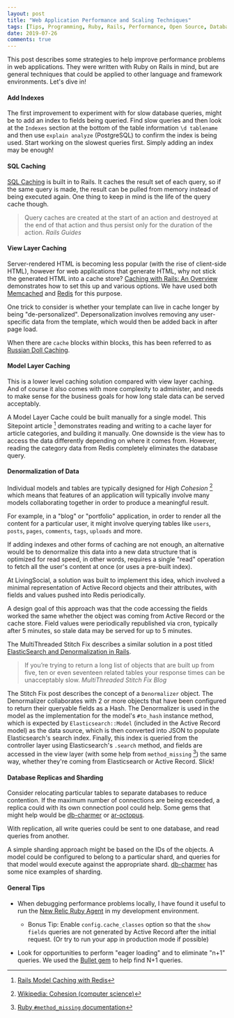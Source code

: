 ```yaml
---
layout: post
title: "Web Application Performance and Scaling Techniques"
tags: [Tips, Programming, Ruby, Rails, Performance, Open Source, Databases]
date: 2019-07-26
comments: true
---
```


This post describes some strategies to help improve performance problems in web applications. They were written with Ruby on Rails in mind, but are general techniques that could be applied to other language and framework environments. Let's dive in!

#### Add Indexes

The first improvement to experiment with for slow database queries, might be to add an index to fields being queried. Find slow queries and then look at the `Indexes` section at the bottom of the table information `\d tablename` and then use `explain analyze` (PostgreSQL) to confirm the index is being used. Start working on the slowest queries first. Simply adding an index may be enough!

#### SQL Caching

[SQL Caching](https://guides.rubyonrails.org/caching_with_rails.html#sql-caching) is built in to Rails. It caches the result set of each query, so if the same query is made, the result can be pulled from memory instead of being executed again. One thing to keep in mind is the life of the query cache though.

> Query caches are created at the start of an action and destroyed at the end of that action and thus persist only for the duration of the action. <cite>Rails Guides</cite>

#### View Layer Caching

Server-rendered HTML is becoming less popular (with the rise of client-side HTML), however for web applications that generate HTML, why not stick the generated HTML into a cache store? [Caching with Rails: An Overview](https://guides.rubyonrails.org/caching_with_rails.html) demonstrates how to set this up and various options. We have used both [Memcached](https://memcached.org/) and [Redis](https://redis.io) for this purpose.

One trick to consider is whether your template can live in cache longer by being "de-personalized". Depersonalization involves removing any user-specific data from the template, which would then be added back in after page load.

When there are `cache` blocks within blocks, this has been referred to as [Russian Doll Caching](https://guides.rubyonrails.org/caching_with_rails.html#russian-doll-caching).


#### Model Layer Caching

This is a lower level caching solution compared with view layer caching. And of course it also comes with more complexity to administer, and needs to make sense for the business goals for how long stale data can be served acceptably.

A Model Layer Cache could be built manually for a single model. This Sitepoint article [^1] demonstrates reading and writing to a cache layer for article categories, and building it manually. One downside is the view has to access the data differently depending on where it comes from. However, reading the category data from Redis completely eliminates the database query.


#### Denormalization of Data

Individual models and tables are typically designed for *High Cohesion* [^2] which means that features of an application will typically involve many models collaborating together in order to produce a meaningful result.

For example, in a "blog" or "portfolio" application, in order to render all the content for a particular user, it might involve querying tables like `users`, `posts`, `pages`, `comments`, `tags`, `uploads` and more.

If adding indexes and other forms of caching are not enough, an alternative would be to denormalize this data into a new data structure that is optimized for read speed, in other words, requires a single "read" operation to fetch all the user's content at once (or uses a pre-built index). 

At LivingSocial, a solution was built to implement this idea, which involved a minimal representation of Active Record objects and their attributes, with fields and values pushed into Redis periodically.

A design goal of this approach was that the code accessing the fields worked the same whether the object was coming from Active Record or the cache store. Field values were periodically republished via cron, typically after 5 minutes, so stale data may be served for up to 5 minutes.

The MultiThreaded Stitch Fix describes a similar solution in a post titled [ElasticSearch and Denormalization in Rails](https://multithreaded.stitchfix.com/blog/2015/02/25/elasticsearch-and-denormalization/).

> If you’re trying to return a long list of objects that are built up from five, ten or even seventeen related tables your response times can be unacceptably slow. <cite>MultiThreaded Stitch Fix Blog</cite>

The Stitch Fix post describes the concept of a `Denormalizer` object. The Denormalizer collaborates with 2 or more objects that have been configured to return their queryable fields as a Hash. The Denormalizer is used in the model as the implementation for the model's `#to_hash` instance method, which is expected by `Elasticsearch::Model` (included in the Active Record model) as the data source, which is then converted into JSON to populate Elasticsearch's search index. Finally, this index is queried from the controller layer using Elasticsearch's `.search` method, and fields are accessed in the view layer (with some help from `method_missing` [^3]) the same way, whether they're coming from Elasticsearch or Active Record. Slick!

#### Database Replicas and Sharding

Consider relocating particular tables to separate databases to reduce contention. If the maximum number of connections are being exceeded, a replica could with its own connection pool could help. Some gems that might help would be [db-charmer](https://github.com/kovyrin/db-charmer) or [ar-octopus](https://github.com/thiagopradi/octopus).

With replication, all write queries could be sent to one database, and read queries from another.

A simple sharding approach might be based on the IDs of the objects. A model could be configured to belong to a particular shard, and queries for that model would execute against the appropriate shard. [db-charmer](https://kovyrin.github.io/db-charmer/) has some nice examples of sharding.

#### General Tips

* When debugging performance problems locally, I have found it useful to run the [New Relic Ruby Agent](https://github.com/newrelic/rpm) in my development environment.

  * Bonus Tip: Enable `config.cache_classes` option so that the `show fields` queries are not generated by Active Record after the initial request. (Or try to run your app in production mode if possible)

* Look for opportunities to perform "eager loading" and to eliminate "n+1" queries. We used the [Bullet gem](https://github.com/flyerhzm/bullet) to help find N+1 queries.


[^1]: [Rails Model Caching with Redis](https://www.sitepoint.com/rails-model-caching-redis/)
[^2]: [Wikipedia: Cohesion (computer science)](https://en.wikipedia.org/wiki/Cohesion_(computer_science))
[^3]: [Ruby `#method_missing` documentation](https://ruby-doc.org/core-2.6.3/BasicObject.html#method-i-method_missing)
